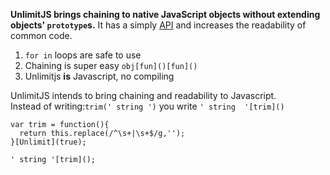 **UnlimitJS brings chaining to native JavaScript objects without extending objects' `prototype`s.**  It has a simply [API](index.htm#API) and increases the readability of common code.

1.  `for in` loops are safe to use
2.  Chaining is super easy `obj[fun]()[fun]()`
3.  Unlimitjs **is** Javascript, no compiling

UnlimitJS intends to bring chaining and readability to Javascript.  
Instead of writing:`trim(' string ')` you write `' string  '[trim]()`

    var trim = function(){
      return this.replace(/^\s+|\s+$/g,'');
    }[Unlimit](true);
    
    ' string '[trim]();


